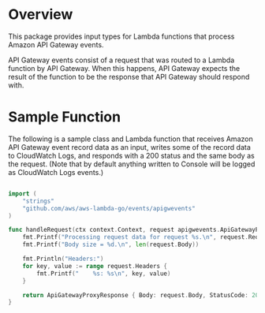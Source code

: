# Overview

This package provides input types for Lambda functions that process Amazon API Gateway events.

API Gateway events consist of a request that was routed to a Lambda function by API Gateway. When this happens, API Gateway expects the result of the function to be the response that API Gateway should respond with.

# Sample Function

The following is a sample class and Lambda function that receives Amazon API Gateway event record data as an input, writes some of the record data to CloudWatch Logs, and responds with a 200 status and the same body as the request. (Note that by default anything written to Console will be logged as CloudWatch Logs events.)

```go

import (
    "strings"
    "github.com/aws/aws-lambda-go/events/apigwevents"
)

func handleRequest(ctx context.Context, request apigwevents.ApiGatewayProxyRequest) apigwevents.ApiGatewayProxyResponse {
    fmt.Printf("Processing request data for request %s.\n", request.RequestContext.RequestId)
    fmt.Printf("Body size = %d.\n", len(request.Body))

    fmt.Println("Headers:")
    for key, value := range request.Headers {
        fmt.Printf("    %s: %s\n", key, value)
    }

    return ApiGatewayProxyResponse { Body: request.Body, StatusCode: 200 }
}
```
